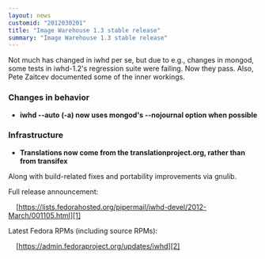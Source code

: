 ```yaml
---
layout: news
customid: "2012030201"
title: "Image Warehouse 1.3 stable release"
summary: "Image Warehouse 1.3 stable release"
---
```

Not much has changed in iwhd per se, but due to e.g., changes in mongod, some
tests in iwhd-1.2's regression suite were failing. Now they pass. Also, Pete
Zaitcev documented some of the inner workings.

### Changes in behavior

* __iwhd --auto (-a) now uses mongod's --nojournal option when possible__

### Infrastructure

* __Translations now come from the translationproject.org, rather than from
  transifex__

Along with build-related fixes and portability improvements via gnulib.

Full release announcement:

&nbsp;&nbsp;&nbsp;&nbsp;[https://lists.fedorahosted.org/pipermail/iwhd-devel/2012-March/001105.html][1]

Latest Fedora RPMs (including source RPMs):

&nbsp;&nbsp;&nbsp;&nbsp;[https://admin.fedoraproject.org/updates/iwhd][2]

 [1]: https://lists.fedorahosted.org/pipermail/iwhd-devel/2012-March/001105.html "Image Warehouse 1.3 release announcement"
 [2]: https://admin.fedoraproject.org/updates/iwhd "Fedora RPMs for Image Warehouse"

